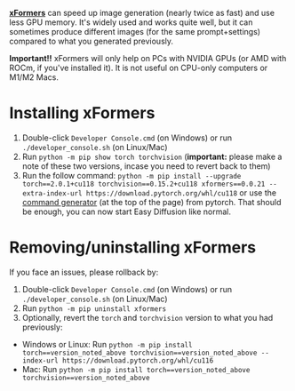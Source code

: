 **[xFormers](https://github.com/facebookresearch/xformers)** can speed up image generation (nearly twice as fast) and use less GPU memory. It's widely used and works quite well, but it can sometimes produce different images (for the same prompt+settings) compared to what you generated previously.

**Important!!** xFormers will only help on PCs with NVIDIA GPUs (or AMD with ROCm, if you've installed it). It is not useful on CPU-only computers or M1/M2 Macs.

# Installing xFormers
1. Double-click `Developer Console.cmd` (on Windows) or run `./developer_console.sh` (on Linux/Mac)
2. Run `python -m pip show torch torchvision` (**important:** please make a note of these two versions, incase you need to revert back to them)
3. Run the follow command:
 `python -m pip install --upgrade torch==2.0.1+cu118 torchvision==0.15.2+cu118 xformers==0.0.21 --extra-index-url https://download.pytorch.org/whl/cu118`
or use the [command generator](https://pytorch.org/get-started/locally/) (at the top of the page) from pytorch. That should be enough, you can now start Easy Diffusion like normal.

# Removing/uninstalling xFormers
If you face an issues, please rollback by:
1. Double-click `Developer Console.cmd` (on Windows) or run `./developer_console.sh` (on Linux/Mac)
2. Run `python -m pip uninstall xformers`
3. Optionally, revert the `torch` and `torchvision` version to what you had previously:
- Windows or Linux: Run `python -m pip install torch==version_noted_above torchvision==version_noted_above --index-url https://download.pytorch.org/whl/cu116`
- Mac: Run `python -m pip install torch==version_noted_above torchvision==version_noted_above`